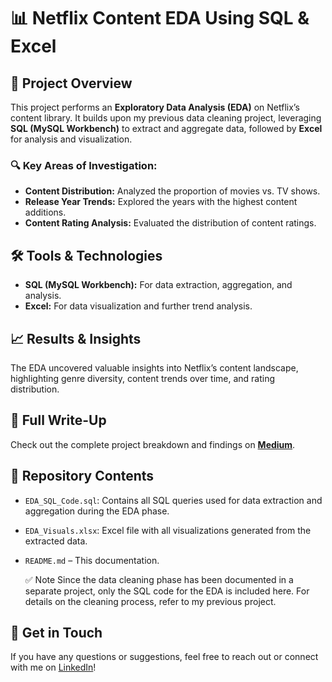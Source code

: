 # 📊 Netflix Content EDA Using SQL & Excel

## 🎯 Project Overview
This project performs an **Exploratory Data Analysis (EDA)** on Netflix’s content library. It builds upon my previous data cleaning project, leveraging **SQL (MySQL Workbench)** to extract and aggregate data, followed by **Excel** for analysis and visualization.

### 🔍 Key Areas of Investigation:
- **Content Distribution:** Analyzed the proportion of movies vs. TV shows.
- **Release Year Trends:** Explored the years with the highest content additions.
- **Content Rating Analysis:** Evaluated the distribution of content ratings.

## 🛠️ Tools & Technologies
- **SQL (MySQL Workbench):** For data extraction, aggregation, and analysis.
- **Excel:** For data visualization and further trend analysis.

## 📈 Results & Insights
The EDA uncovered valuable insights into Netflix’s content landscape, highlighting genre diversity, content trends over time, and rating distribution.

## 📄 Full Write-Up
Check out the complete project breakdown and findings on **[Medium](https://medium.com/@ecuddeback/exploring-the-data-behind-netflixs-streaming-content-c37b531a63a4)**.

## 📂 Repository Contents
- `EDA_SQL_Code.sql`: Contains all SQL queries used for data extraction and aggregation during the EDA phase.
- `EDA_Visuals.xlsx`: Excel file with all visualizations generated from the extracted data.
- `README.md` – This documentation.

  ✅ Note
Since the data cleaning phase has been documented in a separate project, only the SQL code for the EDA is included here. For details on the cleaning process, refer to my previous project.

## 🙌 Get in Touch
If you have any questions or suggestions, feel free to reach out or connect with me on [LinkedIn](https://www.linkedin.com/in/erica-cuddeback)!
